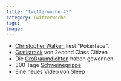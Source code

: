 ```yaml
---
title: "Twitterwoche 45"
category: Twitterwoche
tags: 
image: 
---
```


* [Christopher Walken](http://www.youtube.com/watch?v=xy5JwYOlgvY) liest "Pokerface".
* [Gratistrack](http://www.e-q-x.net/news/2009/10/free-2econd-class-citizen-track/) von 2econd Class Citizen
* Die [Großraumdichten](http://www.donaukurier.de/nachrichten/kultur/Eichstaetter-Kuenstler-gewinnen-nationalen-Video-Wettbewerb;art598,2202952) haben gewonnen.
* 300 Tage [Schweinegrippe](http://www.flickr.com/photos/michaelpaukner/4052849920/sizes/l/)
* Eine neues Video von [Sleep](http://ugsmag.com/2009/11/sleep-orchestra-of-strangers-video/)

  
